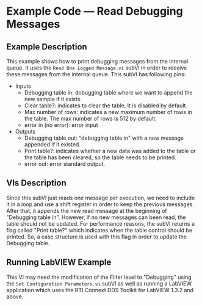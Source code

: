 # Example Code — Read Debugging Messages

## Example Description
This example shows how to print debugging messages from the internal queue. It
uses the `Read One Logged Message.vi` subVI in order to receive these messages
from the internal queue. This subVI has following pins:
- Inputs
  - Debugging table in: debugging table where we want to append the new
    sample if it exists.
  - Clear table?: indicates to clear the table. It is disabled by default.
  - Max number of rows: indicates a new maximum number of rows in the table.
    The max number of rows is 512 by default.
  - error in (no error): error input
- Outputs
  - Debugging table out: "debugging table in" with a new message appended if
	  it existed.
  - Print table?: indicates whether a new data was added to the table or the
      table has been cleared, so the table needs to be printed.
  - error out: error standard output.

## VIs Description
Since this subVI just reads one message per execution, we need to include it
in a loop and use a shift register in order to keep the previous messages.
After that, it appends the new read message at the beginning of "Debugging
table in". However, if no new messages can been read, the table should not be
updated. For performance reasons, the subVI returns a flag called "Print
table?" which indicates when the table control should be printed. So, a case
structure is used with this flag in order to update the Debugging table.

## Running LabVIEW Example
This VI may need the modification of the Filter level to "Debugging" using the
`Set Configuration Parameters.vi` subVI as well as running a LabVIEW
application which uses the RTI Connext DDS Toolkit for LabVIEW 1.3.2 and above.
